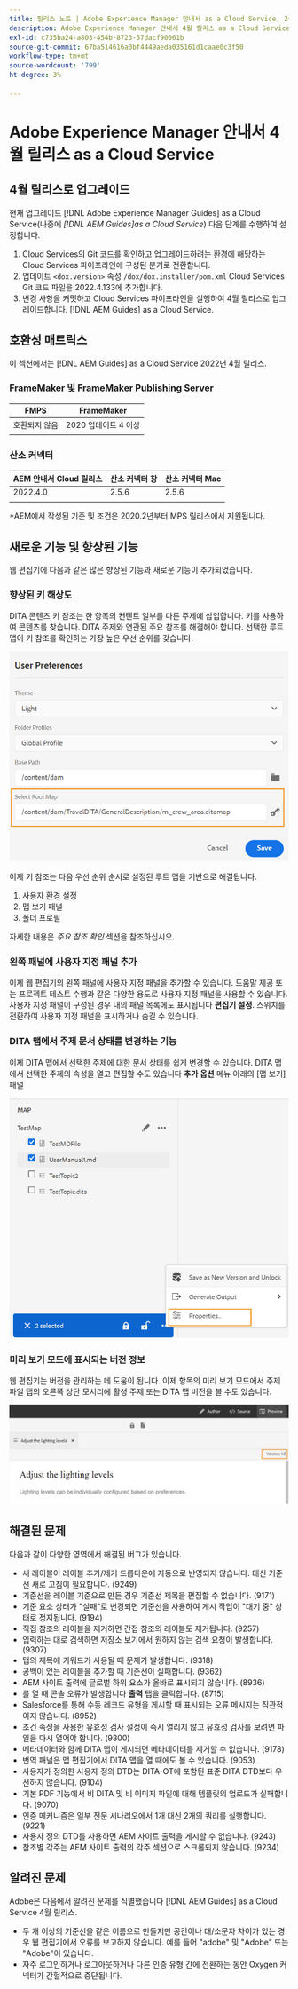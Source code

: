 ```yaml
---
title: 릴리스 노트 | Adobe Experience Manager 안내서 as a Cloud Service, 2022년 4월 릴리스
description: Adobe Experience Manager 안내서 4월 릴리스 as a Cloud Service
exl-id: c735ba24-a803-454b-8723-57dacf90061b
source-git-commit: 67ba514616a0bf4449aeda035161d1caae0c3f50
workflow-type: tm+mt
source-wordcount: '799'
ht-degree: 3%

---
```


# Adobe Experience Manager 안내서 4월 릴리스 as a Cloud Service

## 4월 릴리스로 업그레이드

현재 업그레이드 [!DNL Adobe Experience Manager Guides] as a Cloud Service(나중에 *[!DNL AEM Guides]as a Cloud Service*) 다음 단계를 수행하여 설정합니다.
1. Cloud Services의 Git 코드를 확인하고 업그레이드하려는 환경에 해당하는 Cloud Services 파이프라인에 구성된 분기로 전환합니다.
1. 업데이트 `<dox.version>` 속성 `/dox/dox.installer/pom.xml` Cloud Services Git 코드 파일을 2022.4.133에 추가합니다.
1. 변경 사항을 커밋하고 Cloud Services 파이프라인을 실행하여 4월 릴리스로 업그레이드합니다. [!DNL AEM Guides] as a Cloud Service.

## 호환성 매트릭스

이 섹션에서는 [!DNL AEM Guides] as a Cloud Service 2022년 4월 릴리스.

### FrameMaker 및 FrameMaker Publishing Server

| FMPS | FrameMaker |
| --- | --- |
| 호환되지 않음 | 2020 업데이트 4 이상 |
|  |  |


### 산소 커넥터

| AEM 안내서 Cloud 릴리스 | 산소 커넥터 창 | 산소 커넥터 Mac |
| --- | --- | --- |
| 2022.4.0 | 2.5.6 | 2.5.6 |
|  |  |  |

*AEM에서 작성된 기준 및 조건은 2020.2년부터 MPS 릴리스에서 지원됩니다.

## 새로운 기능 및 향상된 기능

웹 편집기에 다음과 같은 많은 향상된 기능과 새로운 기능이 추가되었습니다.

### 향상된 키 해상도

DITA 콘텐츠 키 참조는 한 항목의 컨텐트 일부를 다른 주제에 삽입합니다. 키를 사용하여 콘텐츠를 찾습니다. DITA 주제와 연관된 주요 참조를 해결해야 합니다. 선택한 루트 맵이 키 참조를 확인하는 가장 높은 우선 순위를 갖습니다.

![사용자 환경 설정 대화 상자](assets/user-preferences.png)

이제 키 참조는 다음 우선 순위 순서로 설정된 루트 맵을 기반으로 해결됩니다.

1. 사용자 환경 설정
1. 맵 보기 패널
1. 폴더 프로필

자세한 내용은 *주요 참조 확인* 섹션을 참조하십시오.

### 왼쪽 패널에 사용자 지정 패널 추가

이제 웹 편집기의 왼쪽 패널에 사용자 지정 패널을 추가할 수 있습니다. 도움말 제공 또는 프로젝트 테스트 수행과 같은 다양한 용도로 사용자 지정 패널을 사용할 수 있습니다. 사용자 지정 패널이 구성된 경우 내의 패널 목록에도 표시됩니다 **편집기 설정**. 스위치를 전환하여 사용자 지정 패널을 표시하거나 숨길 수 있습니다.

### DITA 맵에서 주제 문서 상태를 변경하는 기능

이제 DITA 맵에서 선택한 주제에 대한 문서 상태를 쉽게 변경할 수 있습니다. DITA 맵에서 선택한 주제의 속성을 열고 편집할 수도 있습니다 **추가 옵션** 메뉴 아래의 [맵 보기] 패널

![선택한 주제 등록 정보](assets/map-view-properties.png)

### 미리 보기 모드에 표시되는 버전 정보

웹 편집기는 버전을 관리하는 데 도움이 됩니다. 이제 항목의 미리 보기 모드에서 주제 파일 탭의 오른쪽 상단 모서리에 활성 주제 또는 DITA 맵 버전을 볼 수도 있습니다.

![버전 미리 보기](assets/preview-version.png)

## 해결된 문제

다음과 같이 다양한 영역에서 해결된 버그가 있습니다.

* 새 레이블이 레이블 추가/제거 드롭다운에 자동으로 반영되지 않습니다. 대신 기준선 새로 고침이 필요합니다. (9249)
* 기준선을 레이블 기준으로 만든 경우 기준선 제목을 편집할 수 없습니다. (9171)
* 기준 요소 상태가 &quot;실패&quot;로 변경되면 기준선을 사용하여 게시 작업이 &quot;대기 중&quot; 상태로 정지됩니다. (9194)
* 직접 참조의 레이블을 제거하면 간접 참조의 레이블도 제거됩니다. (9257)
* 입력하는 대로 검색하면 저장소 보기에서 원하지 않는 검색 요청이 발생합니다. (9307)
* 탭의 제목에 키워드가 사용될 때 문제가 발생합니다. (9318)
* 공백이 있는 레이블을 추가할 때 기준선이 실패합니다. (9362)
* AEM 사이트 출력에 글로벌 하위 요소가 올바로 표시되지 않습니다. (8936)
* 를 열 때 콘솔 오류가 발생합니다 **출력** 탭을 클릭합니다. (8715)
* Salesforce를 통해 수동 레코드 유형을 게시할 때 표시되는 오류 메시지는 직관적이지 않습니다. (8952)
* 조건 속성을 사용한 유효성 검사 설정이 즉시 열리지 않고 유효성 검사를 보려면 파일을 다시 열어야 합니다. (9300)
* 메타데이터와 함께 DITA 맵이 게시되면 메타데이터를 제거할 수 없습니다.  (9178)
* 번역 패널은 맵 편집기에서 DITA 맵을 열 때에도 볼 수 있습니다. (9053)
* 사용자가 정의한 사용자 정의 DTD는 DITA-OT에 포함된 표준 DITA DTD보다 우선하지 않습니다. (9104)
* 기본 PDF 기능에서 비 DITA 및 비 이미지 파일에 대해 템플릿의 업로드가 실패합니다. (9070)
* 인증 메커니즘은 일부 전문 시나리오에서 1개 대신 2개의 쿼리를 실행합니다. (9221)
* 사용자 정의 DTD를 사용하면 AEM 사이트 출력을 게시할 수 없습니다. (9243)
* 참조별 각주는 AEM 사이트 출력의 각주 섹션으로 스크롤되지 않습니다. (9234)

## 알려진 문제

Adobe은 다음에서 알려진 문제를 식별했습니다 [!DNL AEM Guides] as a Cloud Service 4월 릴리스.

* 두 개 이상의 기준선을 같은 이름으로 만들지만 공간이나 대/소문자 차이가 있는 경우 웹 편집기에서 오류를 보고하지 않습니다. 예를 들어 &quot;adobe&quot; 및 &quot;Adobe&quot; 또는 &quot;Adobe&quot;이 있습니다.
* 자주 로그인하거나 로그아웃하거나 다른 인증 유형 간에 전환하는 동안 Oxygen 커넥터가 간헐적으로 중단됩니다.
